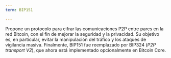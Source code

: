 ```yaml
---
term: BIP151

---
```

Propone un protocolo para cifrar las comunicaciones P2P entre pares en la red Bitcoin, con el fin de mejorar la seguridad y la privacidad. Su objetivo es, en particular, evitar la manipulación del tráfico y los ataques de vigilancia masiva. Finalmente, BIP151 fue reemplazado por BIP324 (*P2P transport V2*), que ahora está implementado opcionalmente en Bitcoin Core.